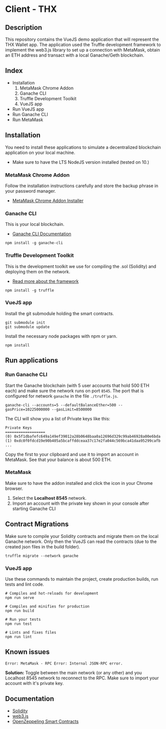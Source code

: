 # Client - THX

## Description
This repository contains the VueJS demo application that will represent the THX Wallet app. The application used the Truffle development framework to implement the web3.js library to set up a connection with MetaMask, obtain an ETH address and transact with a local Ganache/Geth blockchain.

## Index
* Installation
  1. MetaMask Chrome Addon
  2. Ganache CLI
  3. Truffle Development Toolkit
  4. VueJS app
* Run VueJS app
* Run Ganache CLI
* Run MetaMask

## Installation
You need to install these applications to simulate a decentralized blockchain application on your local machine.

* Make sure to have the LTS NodeJS version installed (tested on 10.)

### MetaMask Chrome Addon
Follow the installation instructions carefully and store the backup phrase in your password manager.

* [MetaMask Chrome Addon Installer](https://chrome.google.com/webstore/detail/metamask/nkbihfbeogaeaoehlefnkodbefgpgknn)

### Ganache CLI
This is your local blockchain.

* [Ganache CLI Documentation](https://github.com/trufflesuite/ganache-cli)

```
npm install -g ganache-cli
```

### Truffle Development Toolkit
This is the development toolkit we use for compiling the .sol (Solidity) and deploying them on the network.

* [Read more about the framework](https://github.com/trufflesuite/truffle)

```
npm install -g truffle
```

### VueJS app
Install the git submodule holding the smart contracts.
```
git submodule init
git submodule update
```
Install the necessary node packages with npm or yarn.
```
npm install
```

## Run applications

### Run Ganache CLI
Start the Ganache blockchain (with 5 user accounts that hold 500 ETH each) and make sure the network runs on port `8545`. The port that is configured for network `ganache` in the file `./truffle.js`.
```
ganache-cli --accounts=5 --defaultBalanceEther=500 --gasPrice=10225000000 --gasLimit=8500000
```

The CLI will show you a list of Private keys like this:
```
Private Keys
==================
(0) 0x5f1dbafefc649a149ef39012a28b0648baa0a12696d329c99ab46928a00e6bda
(1) 0xdc0f0fdcd19e90b405a5bcaffddceaa37c17e2fa044c569bca41daa95299cafb
...
```

Copy the first to your clipboard and use it to import an account in MetaMask. See that your balance is about 500 ETH.

### MetaMask
Make sure to have the addon installed and click the icon in your Chrome browser.

1. Select the **Localhost 8545** network.
2. Import an account with the private key shown in your console after starting Ganache CLI

## Contract Migrations
Make sure to compile your Solidity contracts and migrate them on the local Ganache network. Only then the VueJS can read the contracts (due to the created json files in the build folder).
```
truffle migrate --network ganache
```

### VueJS app
Use these commands to maintain the project, create production builds, run tests and lint code.

```
# Compiles and hot-reloads for development
npm run serve

# Compiles and minifies for production
npm run build

# Run your tests
npm run test

# Lints and fixes files
npm run lint
```

## Known issues
```
Error: MetaMask - RPC Error: Internal JSON-RPC error.
```
**Solution:** Toggle between the main network (or any other) and you Localhost 8545 network to reconnect to the RPC. Make sure to import your account with it's private key.

## Documentation

* [Solidity](https://solidity.readthedocs.io/en/v0.5.0/)
* [web3.js](https://web3js.readthedocs.io/en/1.0/)
* [OpenZeppeling Smart Contracts](https://github.com/OpenZeppelin/openzeppelin-solidity.git)
